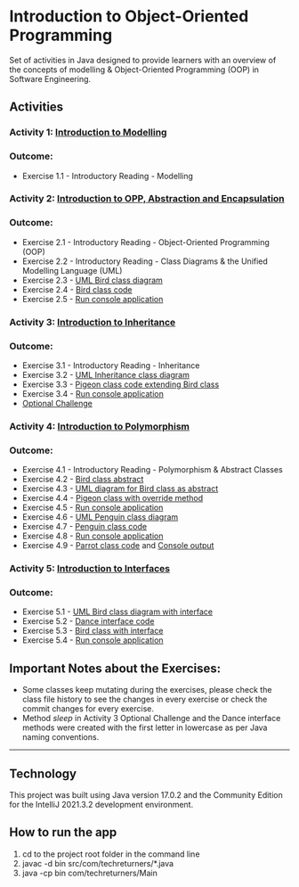 # Introduction to Object-Oriented Programming
Set of activities in Java designed to provide learners with an overview of the concepts of modelling &amp; Object-Oriented Programming (OOP) in Software Engineering.

## Activities
### Activity 1: [Introduction to Modelling](Activities/activity_1.md)
### Outcome:
- Exercise 1.1 - Introductory Reading - Modelling

### Activity 2: [Introduction to OPP, Abstraction and Encapsulation](Activities/activity_2.md)
### Outcome:
- Exercise 2.1 - Introductory Reading - Object-Oriented Programming (OOP)
- Exercise 2.2 - Introductory Reading - Class Diagrams & the Unified Modelling Language (UML)
- Exercise 2.3 - [UML Bird class diagram](Outcomes/UMLBirdClassDiagram.png)
- Exercise 2.4 - [Bird class code](src/com/techreturners/Bird.java)
- Exercise 2.5 - [Run console application](Outcomes/Exercise-2.5-Output.txt)

### Activity 3: [Introduction to Inheritance](Activities/activity_3.md)
### Outcome:
- Exercise 3.1 - Introductory Reading - Inheritance
- Exercise 3.2 - [UML Inheritance class diagram](Outcomes/UMLInheritanceClassDiagram.png)
- Exercise 3.3 - [Pigeon class code extending Bird class](src/com/techreturners/Pigeon.java)
- Exercise 3.4 - [Run console application](Outcomes/Exercise-3.4-Output.txt)
- [Optional Challenge](Outcomes/Exercise-3-Optional-Challenge-Output.txt)

### Activity 4: [Introduction to Polymorphism](Activities/activity_4.md)
### Outcome:
- Exercise 4.1 - Introductory Reading - Polymorphism & Abstract Classes
- Exercise 4.2 - [Bird class abstract](src/com/techreturners/Bird.java)
- Exercise 4.3 - [UML diagram for Bird class as abstract](Outcomes/UMLBirdAbstractClassDiagram.png)
- Exercise 4.4 - [Pigeon class with override method](src/com/techreturners/Pigeon.java)
- Exercise 4.5 - [Run console application](Outcomes/Exercise-4.5-Output.txt)
- Exercise 4.6 - [UML Penguin class diagram](Outcomes/UMLPenguinClassDiagram.png)
- Exercise 4.7 - [Penguin class code](src/com/techreturners/Penguin.java)
- Exercise 4.8 - [Run console application](Outcomes/Exercise-4.8-Output.txt)
- Exercise 4.9 - [Parrot class code](src/com/techreturners/Parrot.java) and [Console output](Outcomes/Exercise-4.9-Output.txt)

### Activity 5: [Introduction to Interfaces](Activities/activity_5.md)
### Outcome:
- Exercise 5.1 - [UML Bird class diagram with interface](Outcomes/UMLBirdClassWithInterfaceDiagram.png)
- Exercise 5.2 - [Dance interface code](src/com/techreturners/Dance.java)
- Exercise 5.3 - [Bird class with interface](src/com/techreturners/Bird.java)
- Exercise 5.4 - [Run console application](Outcomes/Exercise-5.4-Output.txt)

## Important Notes about the Exercises:

- Some classes keep mutating during the exercises, please check the class file history to see the changes in every exercise or check the commit changes for every exercise.
- Method *sleep* in Activity 3 Optional Challenge and the Dance interface methods were created with the first letter in lowercase as per Java naming conventions.

---

## Technology
This project was built using Java version 17.0.2 and the Community Edition for the IntelliJ 2021.3.2 development environment.

## How to run the app
1) cd to the project root folder in the command line
2) javac -d bin src/com/techreturners/*.java
3) java -cp bin com/techreturners/Main

